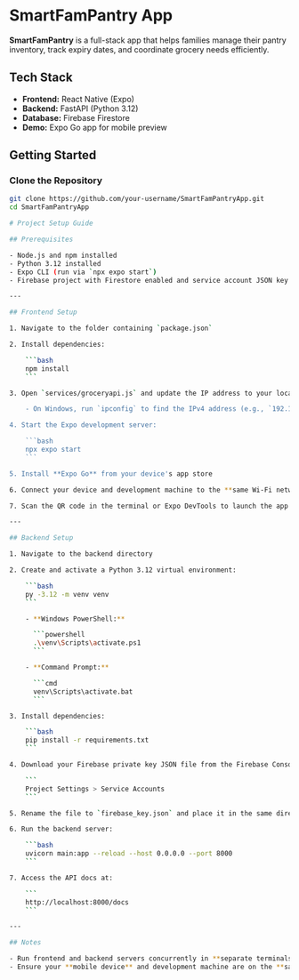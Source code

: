 # SmartFamPantry App

**SmartFamPantry** is a full-stack app that helps families manage their pantry inventory, track expiry dates, and coordinate grocery needs efficiently.

## Tech Stack

- **Frontend:** React Native (Expo)  
- **Backend:** FastAPI (Python 3.12)  
- **Database:** Firebase Firestore  
- **Demo:** Expo Go app for mobile preview

## Getting Started

### Clone the Repository

```bash
git clone https://github.com/your-username/SmartFamPantryApp.git
cd SmartFamPantryApp

# Project Setup Guide

## Prerequisites

- Node.js and npm installed
- Python 3.12 installed
- Expo CLI (run via `npx expo start`)
- Firebase project with Firestore enabled and service account JSON key

---

## Frontend Setup

1. Navigate to the folder containing `package.json`

2. Install dependencies:

    ```bash
    npm install
    ```

3. Open `services/groceryapi.js` and update the IP address to your local machine's IPv4 address:

    - On Windows, run `ipconfig` to find the IPv4 address (e.g., `192.168.x.x`)

4. Start the Expo development server:

    ```bash
    npx expo start
    ```

5. Install **Expo Go** from your device's app store

6. Connect your device and development machine to the **same Wi-Fi network**

7. Scan the QR code in the terminal or Expo DevTools to launch the app on your device

---

## Backend Setup

1. Navigate to the backend directory

2. Create and activate a Python 3.12 virtual environment:

    ```bash
    py -3.12 -m venv venv
    ```

    - **Windows PowerShell:**

      ```powershell
      .\venv\Scripts\activate.ps1
      ```

    - **Command Prompt:**

      ```cmd
      venv\Scripts\activate.bat
      ```

3. Install dependencies:

    ```bash
    pip install -r requirements.txt
    ```

4. Download your Firebase private key JSON file from the Firebase Console under:

    ```
    Project Settings > Service Accounts
    ```

5. Rename the file to `firebase_key.json` and place it in the same directory as `main.py`

6. Run the backend server:

    ```bash
    uvicorn main:app --reload --host 0.0.0.0 --port 8000
    ```

7. Access the API docs at:

    ```
    http://localhost:8000/docs
    ```

---

## Notes

- Run frontend and backend servers concurrently in **separate terminals**
- Ensure your **mobile device** and development machine are on the **same network** for Expo Go connectivity
